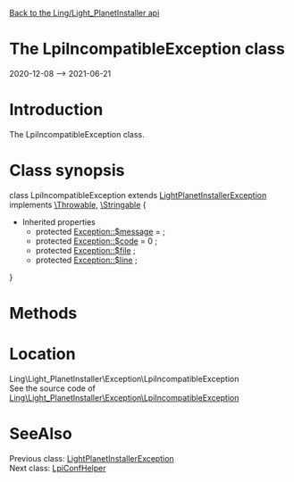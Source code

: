 [Back to the Ling/Light_PlanetInstaller api](https://github.com/lingtalfi/Light_PlanetInstaller/blob/master/doc/api/Ling/Light_PlanetInstaller.md)



The LpiIncompatibleException class
================
2020-12-08 --> 2021-06-21






Introduction
============

The LpiIncompatibleException class.



Class synopsis
==============


class <span class="pl-k">LpiIncompatibleException</span> extends [LightPlanetInstallerException](https://github.com/lingtalfi/Light_PlanetInstaller/blob/master/doc/api/Ling/Light_PlanetInstaller/Exception/LightPlanetInstallerException.md) implements [\Throwable](http://php.net/manual/en/class.throwable.php), [\Stringable](https://wiki.php.net/rfc/stringable) {

- Inherited properties
    - protected  [Exception::$message](#property-message) =  ;
    - protected  [Exception::$code](#property-code) = 0 ;
    - protected  [Exception::$file](#property-file) ;
    - protected  [Exception::$line](#property-line) ;

}






Methods
==============






Location
=============
Ling\Light_PlanetInstaller\Exception\LpiIncompatibleException<br>
See the source code of [Ling\Light_PlanetInstaller\Exception\LpiIncompatibleException](https://github.com/lingtalfi/Light_PlanetInstaller/blob/master/Exception/LpiIncompatibleException.php)



SeeAlso
==============
Previous class: [LightPlanetInstallerException](https://github.com/lingtalfi/Light_PlanetInstaller/blob/master/doc/api/Ling/Light_PlanetInstaller/Exception/LightPlanetInstallerException.md)<br>Next class: [LpiConfHelper](https://github.com/lingtalfi/Light_PlanetInstaller/blob/master/doc/api/Ling/Light_PlanetInstaller/Helper/LpiConfHelper.md)<br>
